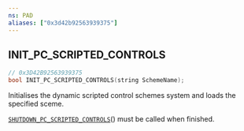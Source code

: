 ```yaml
---
ns: PAD
aliases: ["0x3d42b92563939375"]
---
```

## INIT_PC_SCRIPTED_CONTROLS

```c
// 0x3D42B92563939375
bool INIT_PC_SCRIPTED_CONTROLS(string SchemeName);
```

Initialises the dynamic scripted control schemes system and loads the specified sceme.

[`SHUTDOWN_PC_SCRIPTED_CONTROLS`](#_0x643ED62D5EA3BEBD)() must be called when finished.

